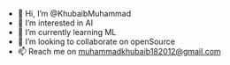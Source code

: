 - 👋 Hi, I’m @KhubaibMuhammad
- 👀 I’m interested in AI
- 🌱 I’m currently learning ML
- 💞️ I’m looking to collaborate on openSource
- 📫 Reach me on muhammadkhubaib182012@gmail.com
